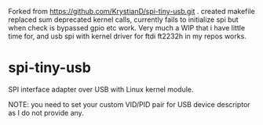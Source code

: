 Forked from https://github.com/KrystianD/spi-tiny-usb.git . created makefile replaced sum deprecated kernel calls, currently fails to initialize spi but when check is bypassed gpio etc work. Very much a WIP that i have little time for, and usb spi with kernel driver for ftdi ft2232h in my repos works.


spi-tiny-usb
============

SPI interface adapter over USB with Linux kernel module.

NOTE: you need to set your custom VID/PID pair for USB device descriptor as I do not provide any.
